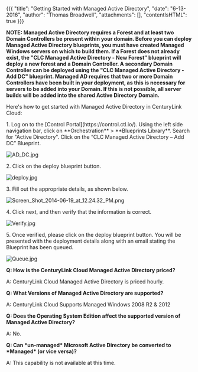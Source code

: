{{{
  "title": "Getting Started with Managed Active Directory",
  "date": "6-13-2016",
  "author": "Thomas Broadwell",
  "attachments": [],
  "contentIsHTML": true
}}}

<strong>NOTE: Managed Active Directory requires a Forest and at least two Domain Controllers be present within your domain.  Before you can deploy Managed Active Directory blueprints, you must have created Managed Windows servers on which to build them.  If a Forest does not already exist, the "CLC Managed Active Directory - New Forest" blueprint will deploy a new forest and a Domain Controller.  A secondary Domain Controller can be deployed using the "CLC Managed Active Directory - Add DC" blueprint.  Managed AD requires that two or more Domain Controllers have been built in your deployment, as this is necessary for servers to be added into your Domain. If this is not possible, all server builds will be added into the shared Active Directory Domain.</strong>
</p>

<p>Here's how to get started with Managed Active Directory in CenturyLink Cloud:</p>

<p>1. Log on to the [Control Portal](https://control.ctl.io/). Using the left side navigation bar, click on **Orchestration** > **Blueprints Library**. Search for "Active Directory". Click on the “CLC Managed Active Directory – Add DC” Blueprint.</p>
<p><img src="https://t3n.zendesk.com/attachments/token/EyJnmscs4LOWcKiCl1J26abrq/?name=AD_DC.jpg" alt="AD_DC.jpg" />
</p>
<p>2. Click on the deploy blueprint button.</p>
<p><img src="https://t3n.zendesk.com/attachments/token/uhTQznQMIepjAKdDmHDMGmcMP/?name=deploy.jpg" alt="deploy.jpg" />
</p>
<p>3.&nbsp;Fill out the appropriate details, as shown below.</p>
<p><img src="https://t3n.zendesk.com/attachments/token/74OxavA9bA3kecHCHNFZXKa3h/?name=Screen+Shot+2014-06-19+at+12.24.32+PM.png" alt="Screen_Shot_2014-06-19_at_12.24.32_PM.png" />
</p>

<p>4. Click next, and then verify that the information is correct.</p>
<p><img src="https://t3n.zendesk.com/attachments/token/6XGd05W36YINVRGd9QHouWRIj/?name=Verify.jpg" alt="Verify.jpg" />
</p>

<p>5.&nbsp;Once verified, please click on the deploy blueprint button. You will be presented with the deployment details along with an email stating the Blueprint has been queued.</p>
<p><img src="https://t3n.zendesk.com/attachments/token/LJNTQK4qwNc3EPuVAwsA8QaSx/?name=Queue.jpg" alt="Queue.jpg" />
</p>

<p><strong>Q: How is the CenturyLink Cloud Managed Active Directory priced? </strong>
</p>
<p>A: CenturyLink Cloud Managed Active Directory is priced hourly.</p>
<p><strong>Q: What Versions of Managed Active Directory are supported? </strong>
</p>
<p>A: CenturyLink Cloud Supports Managed Windows 2008 R2 &amp; 2012</p>
<p><strong>Q: Does the Operating System Edition affect the supported version of Managed Active Directory? </strong>
</p>
<p>A: No.
</p>
<p><strong>Q: Can *un-managed* Microsoft Active Directory be converted to *Managed* (or vice versa)?</strong>
</p>
<p>A: This capability is not available at this time.</p>
